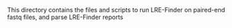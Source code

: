 This directory contains the files and scripts to run LRE-Finder on paired-end fastq files, and parse LRE-Finder reports

